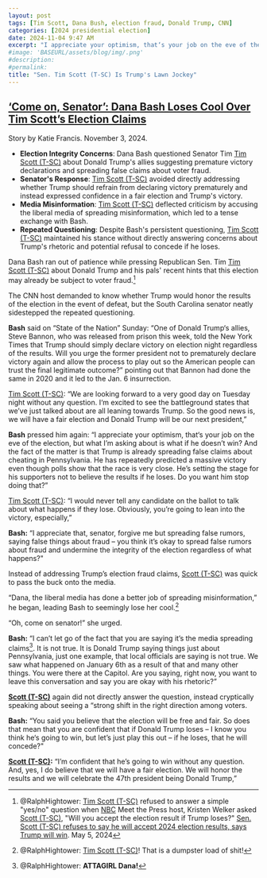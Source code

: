 ```yaml
---
layout: post
tags: [Tim Scott, Dana Bush, election fraud, Donald Trump, CNN]
categories: [2024 presidential election]
date: 2024-11-04 9:47 AM
excerpt: "I appreciate your optimism, that‘s your job on the eve of the election, but what I’m asking about is what if he doesn’t win? And the fact of the matter is that Trump is already spreading false claims about cheating in Pennsylvania. He has repeatedly predicted a massive victory even though polls show that the race is very close. He’s setting the stage for his supporters not to believe the results if he loses. Do you want him stop doing that?"
#image: 'BASEURL/assets/blog/img/.png'
#description:
#permalink:
title: "Sen. Tim Scott (T-SC) Is Trump's Lawn Jockey"
---
```



## [‘Come on, Senator’: Dana Bash Loses Cool Over Tim Scott’s Election Claims](https://www.thedailybeast.com/come-on-senator-dana-bash-loses-cool-over-tim-scotts-election-claims/)

Story by Katie Francis. November 3, 2024.

- **Election Integrity Concerns**: Dana Bash questioned Senator Tim [Tim Scott (T-SC)](https://www.scott.senate.gov/) about Donald Trump's allies suggesting premature victory declarations and spreading false claims about voter fraud.
- **Senator's Response**: [Tim Scott (T-SC)](https://www.scott.senate.gov/) avoided directly addressing whether Trump should refrain from declaring victory prematurely and instead expressed confidence in a fair election and Trump's victory.
- **Media Misinformation**: [Tim Scott (T-SC)](https://www.scott.senate.gov/) deflected criticism by accusing the liberal media of spreading misinformation, which led to a tense exchange with Bash.
- **Repeated Questioning**: Despite Bash's persistent questioning, [Tim Scott (T-SC)](https://www.scott.senate.gov/) maintained his stance without directly answering concerns about Trump's rhetoric and potential refusal to concede if he loses.

Dana Bash ran out of patience while pressing Republican Sen. Tim [Tim Scott (T-SC)](https://www.scott.senate.gov/) about Donald Trump and his pals' recent hints that this election may already be subject to voter fraud.[^11]

[^11]: @RalphHightower: [Tim Scott (T-SC)](https://www.scott.senate.gov/) refused to answer a simple "yes/no" question when [NBC](https://nbcnews.com/) Meet the Press host, Kristen Welker asked [Scott (T-SC)](https://www.scott.senate.gov/), "Will you accept the election result if Trump loses?" [Sen. Scott (T-SC) refuses to say he will accept 2024 election results, says Trump will win](https://www.nbcnews.com/meet-the-press/video/sen-scott-refuses-to-say-he-will-accept-2024-election-results-says-trump-will-win-210290757592). May 5, 2024

The CNN host demanded to know whether Trump would honor the results of the election in the event of defeat, but the South Carolina senator neatly sidestepped the repeated questioning.

**Bash** said on “State of the Nation” Sunday: “One of Donald Trump‘s allies, Steve Bannon, who was released from prison this week, told the New York Times that Trump should simply declare victory on election night regardless of the results. Will you urge the former president not to prematurely declare victory again and allow the process to play out so the American people can trust the final legitimate outcome?” pointing out that Bannon had done the same in 2020 and it led to the Jan. 6 insurrection.

[Tim Scott (T-SC)](https://www.scott.senate.gov/): “We are looking forward to a very good day on Tuesday night without any question. I‘m excited to see the battleground states that we’ve just talked about are all leaning towards Trump. So the good news is, we will have a fair election and Donald Trump will be our next president,”

**Bash** pressed him again: “I appreciate your optimism, that‘s your job on the eve of the election, but what I’m asking about is what if he doesn’t win? And the fact of the matter is that Trump is already spreading false claims about cheating in Pennsylvania. He has repeatedly predicted a massive victory even though polls show that the race is very close. He’s setting the stage for his supporters not to believe the results if he loses. Do you want him stop doing that?”

[Tim Scott (T-SC)](https://www.scott.senate.gov/): “I would never tell any candidate on the ballot to talk about what happens if they lose. Obviously, you’re going to lean into the victory, especially,” 

**Bash:** “I appreciate that, senator, forgive me but spreading false rumors, saying false things about fraud – you think it’s okay to spread false rumors about fraud and undermine the integrity of the election regardless of what happens?"

Instead of addressing Trump’s election fraud claims, [Scott (T-SC)](https://www.scott.senate.gov/) was quick to pass the buck onto the media.

“Dana, the liberal media has done a better job of spreading misinformation,” he began, leading Bash to seemingly lose her cool.[^91]

[^91]: @RalphHightower: [Tim Scott (T-SC)](https://www.scott.senate.gov/)! That is a dumpster load of shit!

“Oh, come on senator!” she urged.

**Bash:** “I can’t let go of the fact that you are saying it’s the media spreading claims[^101]. It is not true. It is Donald Trump saying things just about Pennsylvania, just one example, that local officials are saying is not true. We saw what happened on January 6th as a result of that and many other things. You were there at the Capitol. Are you saying, right now, you want to leave this conversation and say you are okay with his rhetoric?”

[^101]: @RalphHightower: **ATTAGIRL Dana!**

**[Scott (T-SC)](https://www.scott.senate.gov/)** again did not directly answer the question, instead cryptically speaking about seeing a “strong shift in the right direction among voters.

**Bash:** “You said you believe that the election will be free and fair. So does that mean that you are confident that if Donald Trump loses – I know you think he‘s going to win, but let’s just play this out – if he loses, that he will concede?" 

**[Scott (T-SC)](https://www.scott.senate.gov/):** “I’m confident that he’s going to win without any question. And, yes, I do believe that we will have a fair election. We will honor the results and we will celebrate the 47th president being Donald Trump,” 

